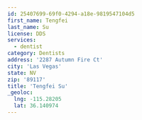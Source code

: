 ```yaml
---
id: 25407699-69f0-4294-a18e-9819547104d5
first_name: Tengfei
last_name: Su
license: DDS
services:
  - dentist
category: Dentists
address: '2287 Autumn Fire Ct'
city: 'Las Vegas'
state: NV
zip: '89117'
title: 'Tengfei Su'
_geoloc:
  lng: -115.28205
  lat: 36.140974
---
```

